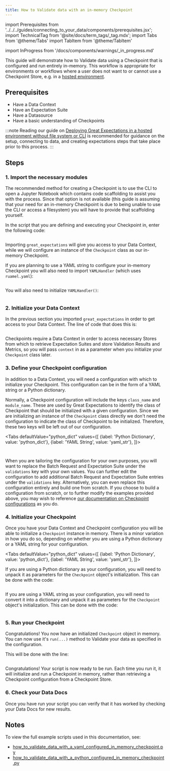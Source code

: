 ```yaml
---
title: How to Validate data with an in-memory Checkpoint
---
```

import Prerequisites from '../../../guides/connecting_to_your_data/components/prerequisites.jsx';
import TechnicalTag from '@site/docs/term_tags/_tag.mdx';
import Tabs from '@theme/Tabs'
import TabItem from '@theme/TabItem'

import InProgress from '/docs/components/warnings/_in_progress.md'

<InProgress />

This guide will demonstrate how to Validate data using a Checkpoint that is configured and run entirely in-memory.  This workflow is appropriate for environments or workflows where a user does not want to or cannot use a Checkpoint Store, e.g. in a [hosted environment](../../../deployment_patterns/how_to_instantiate_a_data_context_hosted_environments.md).

## Prerequisites

<Prerequisites>

- Have a Data Context
- Have an Expectation Suite
- Have a Datasource
- Have a basic understanding of Checkpoints

</Prerequisites>

:::note
Reading our guide on [Deploying Great Expectations in a hosted environment without file system or CLI](../../../deployment_patterns/how_to_instantiate_a_data_context_hosted_environments.md) is recommended for guidance on the setup, connecting to data, and creating expectations steps that take place prior to this process.
:::

## Steps

### 1. Import the necessary modules

The recommended method for creating a Checkpoint is to use the CLI to open a Jupyter Notebook which contains code scaffolding to assist you with the process.  Since that option is not available (this guide is assuming that your need for an in-memory Checkpoint is due to being unable to use the CLI or access a filesystem) you will have to provide that scaffolding yourself.

In the script that you are defining and executing your Checkpoint in, enter the following code:

```python name="tests/integration/docusaurus/validation/checkpoints/how_to_validate_data_with_a_python_configured_in_memory_checkpoint.py imports"
```

Importing `great_expectations` will give you access to your Data Context, while we will configure an instance of the `Checkpoint` class as our in-memory Checkpoint.

If you are planning to use a YAML string to configure your in-memory Checkpoint you will also need to import `YAMLHandler` (which uses `ruamel.yaml`):

```python name="tests/integration/docusaurus/validation/checkpoints/how_to_validate_data_with_a_yaml_configured_in_memory_checkpoint.py imports"
```

You will also need to initialize `YAMLHandler()`:

```python name="tests/integration/docusaurus/validation/checkpoints/how_to_validate_data_with_a_yaml_configured_in_memory_checkpoint.py yaml"
```

### 2. Initialize your Data Context

In the previous section you imported `great_expectations` in order to get access to your Data Context.  The line of code that does this is:

```python name="tests/integration/docusaurus/validation/checkpoints/how_to_validate_data_with_a_python_configured_in_memory_checkpoint.py get_context"
```

Checkpoints require a Data Context in order to access necessary Stores from which to retrieve Expectation Suites and store Validation Results and Metrics, so you will pass `context` in as a parameter when you initialize your `Checkpoint` class later.

### 3. Define your Checkpoint configuration

In addition to a Data Context, you will need a configuration with which to initialize your Checkpoint.  This configuration can be in the form of a YAML string or a Python dictionary.

Normally, a Checkpoint configuration will include the keys `class_name` and `module_name`.  These are used by Great Expectations to identify the class of Checkpoint that should be initialized with a given configuration.  Since we are initializing an instance of the `Checkpoint` class directly we don't need the configuration to indicate the class of Checkpoint to be initialized.  Therefore, these two keys will be left out of our configuration.

<Tabs
  defaultValue="python_dict"
  values={[
    {label: 'Python Dictionary', value: 'python_dict'},
    {label: 'YAML String', value: 'yaml_str'},
  ]}>

  <TabItem value="python_dict">

```python name="tests/integration/docusaurus/validation/checkpoints/how_to_validate_data_with_a_python_configured_in_memory_checkpoint.py checkpoint_python_config"
```

  </TabItem>

  <TabItem value="yaml_str">

```python name="tests/integration/docusaurus/validation/checkpoints/how_to_validate_data_with_a_yaml_configured_in_memory_checkpoint.py checkpoint_config"
```

  </TabItem>

</Tabs>

When you are tailoring the configuration for your own purposes, you will want to replace the Batch Request and Expectation Suite under the `validations` key with your own values.  You can further edit the configuration to add additional Batch Request and Expectation Suite entries under the `validations` key.  Alternatively, you can even replace this configuration entirely and build one from scratch.  If you choose to build a configuration from scratch, or to further modify the examples provided above, you may wish to reference [our documentation on Checkpoint configurations](../../../terms/checkpoint.md#checkpoint-configuration) as you do. 

### 4. Initialize your Checkpoint 

Once you have your Data Context and Checkpoint configuration you will be able to initialize a `Checkpoint` instance in memory.  There is a minor variation in how you do so, depending on whether you are using a Python dictionary or a YAML string for your configuration.

<Tabs
  defaultValue="python_dict"
  values={[
    {label: 'Python Dictionary', value: 'python_dict'},
    {label: 'YAML String', value: 'yaml_str'},
  ]}>

  <TabItem value="python_dict">

If you are using a Python dictionary as your configuration, you will need to unpack it as parameters for the `Checkpoint` object's initialization.  This can be done with the code:

```python name="tests/integration/docusaurus/validation/checkpoints/how_to_validate_data_with_a_python_configured_in_memory_checkpoint.py checkpoint"
```

  </TabItem>

  <TabItem value="yaml_str">

If you are using a YAML string as your configuration, you will need to convert it into a dictionary and unpack it as parameters for the `Checkpoint` object's initialization.  This can be done with the code: 

```python name="tests/integration/docusaurus/validation/checkpoints/how_to_validate_data_with_a_yaml_configured_in_memory_checkpoint.py checkpoint"
```

  </TabItem>

</Tabs>

### 5. Run your Checkpoint

Congratulations!  You now have an initialized `Checkpoint` object in memory.  You can now use it's `run(...)` method to Validate your data as specified in the configuration.

This will be done with the line:

```python name="tests/integration/docusaurus/validation/checkpoints/how_to_validate_data_with_a_yaml_configured_in_memory_checkpoint.py checkpoint_run"
```

Congratulations!  Your script is now ready to be run.  Each time you run it, it will initialize and run a Checkpoint in memory, rather than retrieving a Checkpoint configuration from a Checkpoint Store.

### 6. Check your Data Docs

Once you have run your script you can verify that it has worked by checking your Data Docs for new results.

## Notes

To view the full example scripts used in this documentation, see:
- [how_to_validate_data_with_a_yaml_configured_in_memory_checkpoint.py](https://github.com/great-expectations/great_expectations/blob/develop/tests/integration/docusaurus/validation/checkpoints/how_to_validate_data_with_a_yaml_configured_in_memory_checkpoint.py)
- [how_to_validate_data_with_a_python_configured_in_memory_checkpoint.py](https://github.com/great-expectations/great_expectations/blob/develop/tests/integration/docusaurus/validation/checkpoints/how_to_validate_data_with_a_python_configured_in_memory_checkpoint.py)